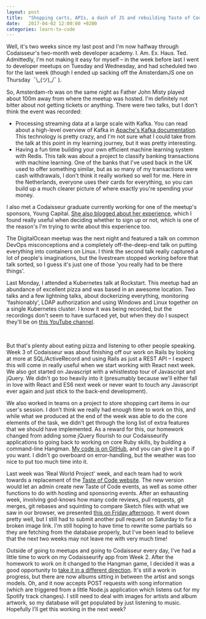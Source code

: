 ```yaml
---
layout: post
title:  "Shopping carts, APIs, a dash of JS and rebuilding Taste of Code"
date:   2017-04-02 12:00:00 +0200
categories: learn-to-code
---
```

Well, it's two weeks since my last post and I'm now halfway through Codaisseur's two-month web developer academy. I. Am. Ex. Haus. Ted. Admittedly, I'm not making it easy for myself – in the week before last I went to developer meetups on Tuesday and Wednesday, and had scheduled two for the last week (though I ended up sacking off the AmsterdamJS one on Thursday  ¯\\\_(ツ)\_/¯ ).

<!--more-->

So, Amsterdam-rb was on the same night as Father John Misty played about 100m away from where the meetup was hosted. I'm definitely not bitter about not getting tickets or anything. There were two talks, but I don't think the event was recorded:
<ul>
 	<li>Processing streaming data at a large scale with Kafka. You can read about a high-level overview of Kafka in <a href="https://kafka.apache.org/intro">Apache's Kafka documentation</a>. This technology is pretty crazy, and I'm not sure what I could take from the talk at this point in my learning journey, but it was pretty interesting.</li>
 	<li>Having a fun time building your own efficient machine learning system with Redis. This talk was about a project to classify banking transactions with machine learning. One of the banks that I've used back in the UK used to offer something similar, but as so many of my transactions were cash withdrawals, I don't think it really worked so well for me. Here in the Netherlands, everyone uses their cards for everything, so you can build up a much clearer picture of where exactly you're spending your money.</li>
</ul>
I also met a Codaisseur graduate currently working for one of the meetup's sponsors, Young Capital. <a href="https://beebytes.wordpress.com/">She also blogged about her experience</a>, which I found really useful when deciding whether to sign up or not, which is one of the reason's I'm trying to write about this experience too.

The DigitalOcean meetup was the next night and featured a talk on common DevOps misconceptions and a completely off-the-deep-end talk on putting everything into containers on Linux. I think the second talk really captured a lot of people's imaginations, but the livestream stopped working before that talk sorted, so I guess it's just one of those 'you really had to be there things'.

Last Monday, I attended a Kubernetes talk at Rockstart. This meetup had an abundance of excellent pizza and was based in an awesome location. Two talks and a few lightning talks, about dockerizing everything, monitoring 'fashionably', LDAP authorization and using Windows and Linux together on a single Kubernetes cluster. I know it was being recorded, but the recordings don't seem to have surfaced yet, but when they do I suspect they'll be on <a href="https://www.youtube.com/user/TheSmartbit">this YouTube channel</a>.

&nbsp;

But that's plenty about eating pizza and listening to other people speaking. Week 3 of Codaisseur was about finishing off our work on Rails by looking at more at SQL/ActiveRecord and using Rails as just a REST API – I expect this will come in really useful when we start working with React next week. We also got started on Javascript with a whistlestop tour of Javascript and jQuery. We didn't go too heavily into it (presumably because we'll either fall in love with React and ES6 next week or never want to touch any Javascript ever again and just stick to the back-end development).

We also worked in teams on a project to store shopping cart items in our user's session. I don't think we really had enough time to work on this, and while what we produced at the end of the week was able to do the core elements of the task, we didn't get through the long list of extra features that we should have implemented. As a reward for this, our homework changed from adding some jQuery flourish to our Codaisseurify applications to going back to working on core Ruby skills, by building a command-line Hangman. <a href="https://github.com/leefreemanxyz/hangman-ruby-starter">My code is on GitHub</a>, and you can give it a go if you want. I didn't go overboard on error-handling, but the weather was too nice to put too much time into it.

Last week was 'Real World Project' week, and each team had to work towards a replacement of the <a href="http://tasteofcode.nl/">Taste of Code website</a>. The new version would let an admin create new Taste of Code events, as well as some other functions to do with hosting and sponsoring events. After an exhausting week, involving god-knows how many code reviews, pull requests, git merges, git rebases and squinting to compare Sketch files with what we saw in our browser, we presented <a href="http://toc-bears.codaisseur.cloud/">this on Friday afternoon</a>. It went down pretty well, but I still had to submit another pull request on Saturday to fix a broken image link. I'm still hoping to have time to rewrite some partials so they are fetching from the database properly, but I've been lead to believe that the next two weeks may not leave me with very much time!

Outside of going to meetups and going to Codaisseur every day, I've had a little time to work on my Codaisseurify app from Week 2. After the homework to work on it changed to the Hangman game, I decided it was a good opportunity to <a href="https://github.com/leefreemanxyz/codaisseurify">take it in a different direction</a>. It's still a work in progress, but there are now albums sitting in between the artist and songs models. Oh, and it now accepts POST requests with song information (which are triggered from a little Node.js application which listens out for my Spotify track changes). I still need to deal with images for artists and album artwork, so my database will get populated by just listening to music. Hopefully I'll get this working in the next week?
